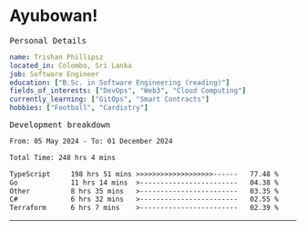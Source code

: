 # Ayubowan!

<samp>Personal Details</samp>

```yaml
name: Trishan Phillipsz
located_in: Colombo, Sri Lanka
job: Software Engineer
education: ["B.Sc. in Software Engineering (reading)"]
fields_of_interests: ["DevOps", "Web3", "Cloud Computing"]
currently_learning: ["GitOps", "Smart Contracts"]
hobbies: ["Football", "Cardistry"]
```

<samp>Development breakdown</samp>

<!--START_SECTION:waka-->

```txt
From: 05 May 2024 - To: 01 December 2024

Total Time: 248 hrs 4 mins

TypeScript     198 hrs 51 mins >>>>>>>>>>>>>>>>>>>------   77.48 %
Go             11 hrs 14 mins  >------------------------   04.38 %
Other          8 hrs 35 mins   >------------------------   03.35 %
C#             6 hrs 32 mins   >------------------------   02.55 %
Terraform      6 hrs 7 mins    >------------------------   02.39 %
```

<!--END_SECTION:waka-->

---
